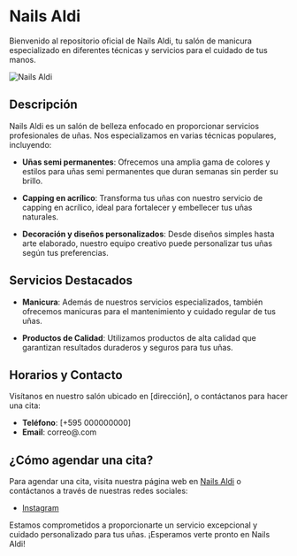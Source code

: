 
# Nails Aldi

Bienvenido al repositorio oficial de Nails Aldi, tu salón de manicura especializado en diferentes técnicas y servicios para el cuidado de tus manos.

![Nails Aldi](https://example.com/image.png)

## Descripción

Nails Aldi es un salón de belleza enfocado en proporcionar servicios profesionales de uñas. Nos especializamos en varias técnicas populares, incluyendo:

- **Uñas semi permanentes**: Ofrecemos una amplia gama de colores y estilos para uñas semi permanentes que duran semanas sin perder su brillo.

- **Capping en acrílico**: Transforma tus uñas con nuestro servicio de capping en acrílico, ideal para fortalecer y embellecer tus uñas naturales.

- **Decoración y diseños personalizados**: Desde diseños simples hasta arte elaborado, nuestro equipo creativo puede personalizar tus uñas según tus preferencias.

## Servicios Destacados

- **Manicura**: Además de nuestros servicios especializados, también ofrecemos manicuras para el mantenimiento y cuidado regular de tus uñas.

- **Productos de Calidad**: Utilizamos productos de alta calidad que garantizan resultados duraderos y seguros para tus uñas.

## Horarios y Contacto

Visítanos en nuestro salón ubicado en [dirección], o contáctanos para hacer una cita:

- **Teléfono**: [+595 000000000]
- **Email**: correo@.com

## ¿Cómo agendar una cita?

Para agendar una cita, visita nuestra página web en [Nails Aldi](https://url_sitio) o contáctanos a través de nuestras redes sociales:

- [Instagram](https://instagram.com/nailsaldi)


Estamos comprometidos a proporcionarte un servicio excepcional y cuidado personalizado para tus uñas. ¡Esperamos verte pronto en Nails Aldi!

